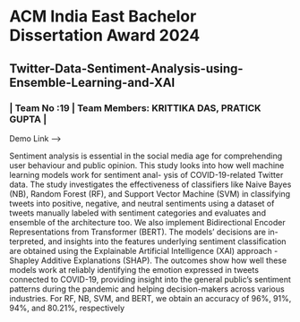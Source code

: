 # ACM India East Bachelor Dissertation Award 2024
## Twitter-Data-Sentiment-Analysis-using-Ensemble-Learning-and-XAI
### | Team No :19 | Team Members: KRITTIKA DAS, PRATICK GUPTA |

Demo Link --> 

Sentiment analysis is essential in the social media age for comprehending user behaviour and
public opinion. This study looks into how well machine learning models work for sentiment anal-
ysis of COVID-19-related Twitter data. The study investigates the effectiveness of classifiers like
Naive Bayes (NB), Random Forest (RF), and Support Vector Machine (SVM) in classifying tweets
into positive, negative, and neutral sentiments using a dataset of tweets manually labeled with
sentiment categories and evaluates and ensemble of the architecture too. We also implement
Bidirectional Encoder Representations from Transformer (BERT). The models’ decisions are in-
terpreted, and insights into the features underlying sentiment classification are obtained using the
Explainable Artificial Intelligence (XAI) approach - Shapley Additive Explanations (SHAP). The
outcomes show how well these models work at reliably identifying the emotion expressed in tweets
connected to COVID-19, providing insight into the general public’s sentiment patterns during the
pandemic and helping decision-makers across various industries. For RF, NB, SVM, and BERT,
we obtain an accuracy of 96%, 91%, 94%, and 80.21%, respectively
